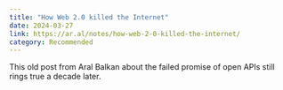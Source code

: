 ```yaml
---
title: "How Web 2.0 killed the Internet"
date: 2024-03-27
link: https://ar.al/notes/how-web-2-0-killed-the-internet/
category: Recommended
---
```

This old post from Aral Balkan about the failed promise of open APIs still rings true a decade later.
